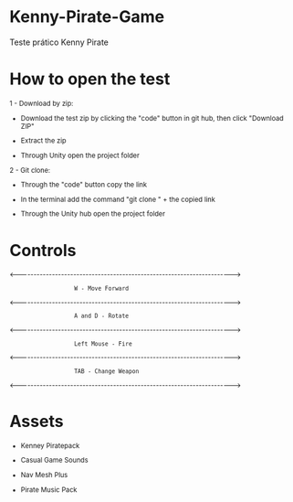 # Kenny-Pirate-Game
 Teste prático Kenny Pirate
 
 # How to open the test

<sub>

 1 - Download by zip:
 
- Download the test zip by clicking the "code" button in git hub, then click "Download ZIP"
 
- Extract the zip
 
- Through Unity open the project folder

2 - Git clone:

- Through the "code" button copy the link
 
- In the terminal add the command "git clone " + the copied link
 
- Through the Unity hub open the project folder

</sub>
 
 # Controls
 
 <sub>
 
  <---------------------------------------------------------------------->
            
                       W - Move Forward
   
  <---------------------------------------------------------------------->
  
                       A and D - Rotate
                       
  <---------------------------------------------------------------------->
   
                       Left Mouse - Fire
                
  <---------------------------------------------------------------------->
  
                       TAB - Change Weapon
                       
  <---------------------------------------------------------------------->
  
</sub>
   
# Assets
   
<sub>
 
 - Kenney Piratepack
 
 - Casual Game Sounds
 
 - Nav Mesh Plus
 
 - Pirate Music Pack
 
</sub>
